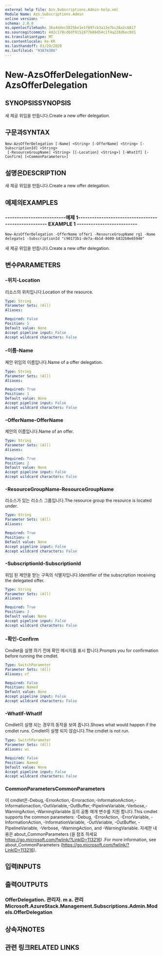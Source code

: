 ```yaml
---
external help file: Azs.Subscriptions.Admin-help.xml
Module Name: Azs.Subscriptions.Admin
online version: ''
schema: 2.0.0
ms.openlocfilehash: 36a4ddec5825be1e1f897cb3a12e7bc26a2c6817
ms.sourcegitcommit: 4d2c178cd6df9151877b08d54c1f4a228dbec9d1
ms.translationtype: MT
ms.contentlocale: ko-KR
ms.lasthandoff: 01/29/2020
ms.locfileid: "93874386"
---
```

# <span data-ttu-id="75bd0-101">New-AzsOfferDelegation</span><span class="sxs-lookup"><span data-stu-id="75bd0-101">New-AzsOfferDelegation</span></span>

## <span data-ttu-id="75bd0-102">SYNOPSIS</span><span class="sxs-lookup"><span data-stu-id="75bd0-102">SYNOPSIS</span></span>
<span data-ttu-id="75bd0-103">새 제공 위임을 만듭니다.</span><span class="sxs-lookup"><span data-stu-id="75bd0-103">Create a new offer delegation.</span></span>

## <span data-ttu-id="75bd0-104">구문과</span><span class="sxs-lookup"><span data-stu-id="75bd0-104">SYNTAX</span></span>

```
New-AzsOfferDelegation [-Name] <String> [-OfferName] <String> [-SubscriptionId] <String>
 [-ResourceGroupName] <String> [[-Location] <String>] [-WhatIf] [-Confirm] [<CommonParameters>]
```

## <span data-ttu-id="75bd0-105">설명은</span><span class="sxs-lookup"><span data-stu-id="75bd0-105">DESCRIPTION</span></span>
<span data-ttu-id="75bd0-106">새 제공 위임을 만듭니다.</span><span class="sxs-lookup"><span data-stu-id="75bd0-106">Create a new offer delegation.</span></span>

## <span data-ttu-id="75bd0-107">예제의</span><span class="sxs-lookup"><span data-stu-id="75bd0-107">EXAMPLES</span></span>

### <span data-ttu-id="75bd0-108">--------------------------예제 1--------------------------</span><span class="sxs-lookup"><span data-stu-id="75bd0-108">-------------------------- EXAMPLE 1 --------------------------</span></span>
```
New-AzsOfferDelegation -OfferName offer1 -ResourceGroupName rg1 -Name delegate1 -SubscriptionId "c90173b1-de7a-4b1d-8600-b832b0e65946"
```

<span data-ttu-id="75bd0-109">새 제공 위임을 만듭니다.</span><span class="sxs-lookup"><span data-stu-id="75bd0-109">Create a new offer delegation.</span></span>

## <span data-ttu-id="75bd0-110">변수</span><span class="sxs-lookup"><span data-stu-id="75bd0-110">PARAMETERS</span></span>

### <span data-ttu-id="75bd0-111">-위치</span><span class="sxs-lookup"><span data-stu-id="75bd0-111">-Location</span></span>
<span data-ttu-id="75bd0-112">리소스의 위치입니다.</span><span class="sxs-lookup"><span data-stu-id="75bd0-112">Location of the resource.</span></span>

```yaml
Type: String
Parameter Sets: (All)
Aliases: 

Required: False
Position: 5
Default value: None
Accept pipeline input: False
Accept wildcard characters: False
```

### <span data-ttu-id="75bd0-113">-이름</span><span class="sxs-lookup"><span data-stu-id="75bd0-113">-Name</span></span>
<span data-ttu-id="75bd0-114">제안 위임의 이름입니다.</span><span class="sxs-lookup"><span data-stu-id="75bd0-114">Name of a offer delegation.</span></span>

```yaml
Type: String
Parameter Sets: (All)
Aliases: 

Required: True
Position: 1
Default value: None
Accept pipeline input: False
Accept wildcard characters: False
```

### <span data-ttu-id="75bd0-115">-OfferName</span><span class="sxs-lookup"><span data-stu-id="75bd0-115">-OfferName</span></span>
<span data-ttu-id="75bd0-116">제안의 이름입니다.</span><span class="sxs-lookup"><span data-stu-id="75bd0-116">Name of an offer.</span></span>

```yaml
Type: String
Parameter Sets: (All)
Aliases: 

Required: True
Position: 2
Default value: None
Accept pipeline input: False
Accept wildcard characters: False
```

### <span data-ttu-id="75bd0-117">-ResourceGroupName</span><span class="sxs-lookup"><span data-stu-id="75bd0-117">-ResourceGroupName</span></span>
<span data-ttu-id="75bd0-118">리소스가 있는 리소스 그룹입니다.</span><span class="sxs-lookup"><span data-stu-id="75bd0-118">The resource group the resource is located under.</span></span>

```yaml
Type: String
Parameter Sets: (All)
Aliases: 

Required: True
Position: 4
Default value: None
Accept pipeline input: False
Accept wildcard characters: False
```

### <span data-ttu-id="75bd0-119">-SubscriptionId</span><span class="sxs-lookup"><span data-stu-id="75bd0-119">-SubscriptionId</span></span>
<span data-ttu-id="75bd0-120">위임 된 제안을 받는 구독의 식별자입니다.</span><span class="sxs-lookup"><span data-stu-id="75bd0-120">Identifier of the subscription receiving the delegated offer.</span></span>

```yaml
Type: String
Parameter Sets: (All)
Aliases: 

Required: True
Position: 3
Default value: None
Accept pipeline input: False
Accept wildcard characters: False
```

### <span data-ttu-id="75bd0-121">-확인</span><span class="sxs-lookup"><span data-stu-id="75bd0-121">-Confirm</span></span>
<span data-ttu-id="75bd0-122">Cmdlet을 실행 하기 전에 확인 메시지를 표시 합니다.</span><span class="sxs-lookup"><span data-stu-id="75bd0-122">Prompts you for confirmation before running the cmdlet.</span></span>

```yaml
Type: SwitchParameter
Parameter Sets: (All)
Aliases: cf

Required: False
Position: Named
Default value: None
Accept pipeline input: False
Accept wildcard characters: False
```

### <span data-ttu-id="75bd0-123">-WhatIf</span><span class="sxs-lookup"><span data-stu-id="75bd0-123">-WhatIf</span></span>
<span data-ttu-id="75bd0-124">Cmdlet이 실행 되는 경우의 동작을 보여 줍니다.</span><span class="sxs-lookup"><span data-stu-id="75bd0-124">Shows what would happen if the cmdlet runs.</span></span>
<span data-ttu-id="75bd0-125">Cmdlet이 실행 되지 않습니다.</span><span class="sxs-lookup"><span data-stu-id="75bd0-125">The cmdlet is not run.</span></span>

```yaml
Type: SwitchParameter
Parameter Sets: (All)
Aliases: wi

Required: False
Position: Named
Default value: None
Accept pipeline input: False
Accept wildcard characters: False
```

### <span data-ttu-id="75bd0-126">CommonParameters</span><span class="sxs-lookup"><span data-stu-id="75bd0-126">CommonParameters</span></span>
<span data-ttu-id="75bd0-127">이 cmdlet은-Debug,-ErrorAction,-Erroraction,-InformationAction,-Informationaction,-OutVariable,-OutBuffer,-PipelineVariable,-Verbose,-WarningAction,-WarningVariable 등의 공통 매개 변수를 지원 합니다.</span><span class="sxs-lookup"><span data-stu-id="75bd0-127">This cmdlet supports the common parameters: -Debug, -ErrorAction, -ErrorVariable, -InformationAction, -InformationVariable, -OutVariable, -OutBuffer, -PipelineVariable, -Verbose, -WarningAction, and -WarningVariable.</span></span> <span data-ttu-id="75bd0-128">자세한 내용은 about_CommonParameters (을 참조 하세요 https://go.microsoft.com/fwlink/?LinkID=113216) .</span><span class="sxs-lookup"><span data-stu-id="75bd0-128">For more information, see about_CommonParameters (https://go.microsoft.com/fwlink/?LinkID=113216).</span></span>

## <span data-ttu-id="75bd0-129">입력</span><span class="sxs-lookup"><span data-stu-id="75bd0-129">INPUTS</span></span>

## <span data-ttu-id="75bd0-130">출력</span><span class="sxs-lookup"><span data-stu-id="75bd0-130">OUTPUTS</span></span>

### <span data-ttu-id="75bd0-131">OfferDelegation. 관리자. m a. 관리</span><span class="sxs-lookup"><span data-stu-id="75bd0-131">Microsoft.AzureStack.Management.Subscriptions.Admin.Models.OfferDelegation</span></span>

## <span data-ttu-id="75bd0-132">상속자</span><span class="sxs-lookup"><span data-stu-id="75bd0-132">NOTES</span></span>

## <span data-ttu-id="75bd0-133">관련 링크</span><span class="sxs-lookup"><span data-stu-id="75bd0-133">RELATED LINKS</span></span>

